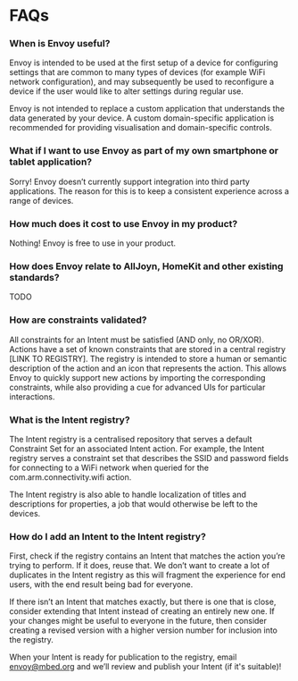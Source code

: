 # FAQs

### When is Envoy useful?

Envoy is intended to be used at the first setup of a device for configuring settings that are common to many types of devices (for example WiFi network configuration), and may subsequently be used to reconfigure a device if the user would like to alter settings during regular use.

Envoy is not intended to replace a custom application that understands the data generated by your device. A custom domain-specific application is recommended for providing visualisation and domain-specific controls.

### What if I want to use Envoy as part of my own smartphone or tablet application?

Sorry! Envoy doesn’t currently support integration into third party applications. The reason for this is to keep a consistent experience across a range of devices. 

### How much does it cost to use Envoy in my product?

Nothing! Envoy is free to use in your product. 

### How does Envoy relate to AllJoyn, HomeKit and other existing standards?

TODO

### How are constraints validated?

All constraints for an Intent must be satisfied (AND only, no OR/XOR). Actions have a set of known constraints that are stored in a central registry [LINK TO REGISTRY]. The registry is intended to store a human or semantic description of the action and an icon that represents the action. This allows Envoy to quickly support new actions by importing the corresponding constraints, while also providing a cue for advanced UIs for particular interactions.

### What is the Intent registry?

The Intent registry is a centralised repository that serves a default Constraint Set for an associated Intent action. For example, the Intent registry serves a constraint set that describes the SSID and password fields for connecting to a WiFi network when queried for the com.arm.connectivity.wifi action.

The Intent registry is also able to handle localization of titles and descriptions for properties, a job that would otherwise be left to the devices. 

### How do I add an Intent to the Intent registry?

First, check if the registry contains an Intent that matches the action you’re trying to perform. If it does, reuse that. We don’t want to create a lot of duplicates in the Intent registry as this will fragment the experience for end users, with the end result being bad for everyone.

If there isn’t an Intent that matches exactly, but there is one that is close, consider extending that Intent instead of creating an entirely new one. If your changes might be useful to everyone in the future, then consider creating a revised version with a higher version number for inclusion into the registry. 

When your Intent is ready for publication to the registry, email envoy@mbed.org and we’ll review and publish your Intent (if it's suitable)!
